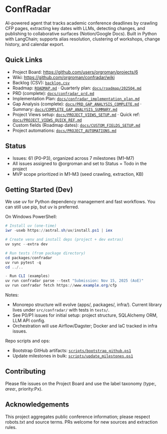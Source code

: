 # ConfRadar

AI-powered agent that tracks academic conference deadlines by crawling CFP pages, extracting key dates with LLMs, detecting changes, and publishing to collaborative surfaces (Notion/Google Docs). Built in Python with LangChain; supports alias resolution, clustering of workshops, change history, and calendar export.

## Quick Links

- Project Board: https://github.com/users/orgroman/projects/6
- Wiki: https://github.com/orgroman/confradar/wiki
- Backlog (CSV): [`backlog.csv`](backlog.csv)
- Roadmap: [`ROADMAP.md`](ROADMAP.md) · Quarterly plan: [`docs/roadmap/2025Q4.md`](docs/roadmap/2025Q4.md)
- PRD (complete): [`docs/confradar_prd.md`](docs/confradar_prd.md)
- Implementation Plan: [`docs/confradar_implementation_plan.md`](docs/confradar_implementation_plan.md)
- Gap Analysis (complete): [`docs/PRD_GAP_ANALYSIS_COMPLETE.md`](docs/PRD_GAP_ANALYSIS_COMPLETE.md) · Summary: [`docs/COMPLETE_GAP_ANALYSIS_SUMMARY.md`](docs/COMPLETE_GAP_ANALYSIS_SUMMARY.md)
- Project Views setup: [`docs/PROJECT_VIEWS_SETUP.md`](docs/PROJECT_VIEWS_SETUP.md) · Quick ref: [`docs/PROJECT_VIEWS_QUICK_REF.md`](docs/PROJECT_VIEWS_QUICK_REF.md)
- Custom fields (Roadmap dates): [`docs/CUSTOM_FIELDS_SETUP.md`](docs/CUSTOM_FIELDS_SETUP.md)
- Project automations: [`docs/PROJECT_AUTOMATIONS.md`](docs/PROJECT_AUTOMATIONS.md)

## Status

- Issues: 61 (P0–P3), organized across 7 milestones (M1–M7)
- All issues assigned to @orgroman and set to Status = Todo in the project
- MVP scope prioritized in M1–M3 (seed crawling, extraction, KB)

## Getting Started (Dev)

We use uv for Python dependency management and fast workflows. You can still use pip, but uv is preferred.

On Windows PowerShell:

```powershell
# Install uv (one-time)
iwr -useb https://astral.sh/uv/install.ps1 | iex

# Create venv and install deps (project + dev extras)
uv sync --extra dev

# Run tests (from package directory)
cd packages/confradar
uv run pytest -q
cd ../..

- Run CLI (examples)
uv run confradar parse --text "Submission: Nov 15, 2025 (AoE)"
uv run confradar fetch https://www.example.org/cfp
```

Notes:
- Monorepo structure will evolve (apps/, packages/, infra/). Current library lives under `src/confradar/` with tests in `tests/`.
- See P0/P1 issues for initial setup: project structure, SQLAlchemy ORM, LLM API config.
- Orchestration will use Airflow/Dagster; Docker and IaC tracked in infra issues.

Repo scripts and ops:

- Bootstrap GitHub artifacts: [`scripts/bootstrap_github.ps1`](scripts/bootstrap_github.ps1)
- Update milestones in bulk: [`scripts/update_milestones.ps1`](scripts/update_milestones.ps1)

## Contributing

Please file issues on the Project Board and use the label taxonomy (type:*, area:*, priority:Px).

## Acknowledgements

This project aggregates public conference information; please respect robots.txt and source terms. PRs welcome for new sources and extraction rules.
